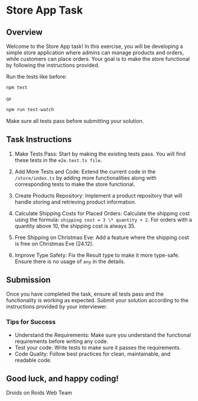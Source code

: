 # Store App Task

## Overview

Welcome to the Store App task!
In this exercise, you will be developing a simple store application where admins can manage products and orders, while customers can place orders.
Your goal is to make the store functional by following the instructions provided.

Run the tests like before:

```bash
npm test
```

or

```bash
npm run test-watch
```

Make sure all tests pass before submitting your solution.

## Task Instructions

1. Make Tests Pass:
   Start by making the existing tests pass. You will find these tests in the `e2e.test.ts file`.

2. Add More Tests and Code:
   Extend the current code in the `/store/index.ts` by adding more functionalities along with corresponding tests to make the store functional.

3. Create Products Repository:
   Implement a product repository that will handle storing and retrieving product information.

4. Calculate Shipping Costs for Placed Orders:
   Calculate the shipping cost using the formula: `shipping cost = 3 \* quantity + 2`.
   For orders with a quantity above 10, the shipping cost is always 35.

5. Free Shipping on Christmas Eve:
   Add a feature where the shipping cost is free on Christmas Eve (24.12).

6. Improve Type Safety:
   Fix the Result type to make it more type-safe. Ensure there is no usage of `any` in the details.

## Submission

Once you have completed the task, ensure all tests pass and the functionality is working as expected. Submit your solution according to the instructions provided by your interviewer.

### Tips for Success

- Understand the Requirements: Make sure you understand the functional requirements before writing any code.
- Test your code: Write tests to make sure it passes the requirements.
- Code Quality: Follow best practices for clean, maintainable, and readable code.

## Good luck, and happy coding!

Droids on Roids Web Team

